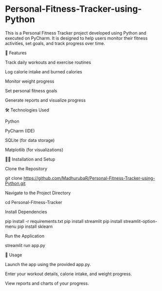 # Personal-Fitness-Tracker-using-Python

This is a Personal Fitness Tracker project developed using Python and executed on PyCharm. It is designed to help users monitor their fitness activities, set goals, and track progress over time.

🚀 Features

Track daily workouts and exercise routines

Log calorie intake and burned calories

Monitor weight progress

Set personal fitness goals

Generate reports and visualize progress

🛠️ Technologies Used

Python

PyCharm (IDE)

SQLite (for data storage)

Matplotlib (for visualizations)

🧑‍💻 Installation and Setup

Clone the Repository

git clone https://github.com/MadhurubaR/Personal-Fitness-Tracker-using-Python.git

Navigate to the Project Directory

cd Personal-Fitness-Tracker

Install Dependencies

pip install -r requirements.txt pip install streamlit pip install streamlit-option-menu pip install sklearn

Run the Application

streamlit run app.py

📌 Usage

Launch the app using the provided app.py.

Enter your workout details, calorie intake, and weight progress.

View reports and charts of your progress.
